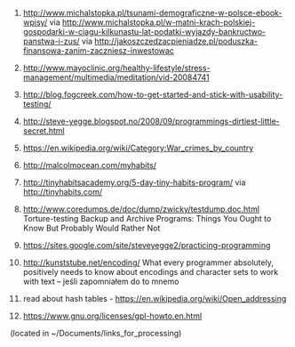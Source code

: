 1. http://www.michalstopka.pl/tsunami-demograficzne-w-polsce-ebook-wpisy/ via http://www.michalstopka.pl/w-matni-krach-polskiej-gospodarki-w-ciagu-kilkunastu-lat-podatki-wyjazdy-bankructwo-panstwa-i-zus/ via http://jakoszczedzacpieniadze.pl/poduszka-finansowa-zanim-zaczniesz-inwestowac

1. http://www.mayoclinic.org/healthy-lifestyle/stress-management/multimedia/meditation/vid-20084741

1. http://blog.fogcreek.com/how-to-get-started-and-stick-with-usability-testing/

1. http://steve-yegge.blogspot.no/2008/09/programmings-dirtiest-little-secret.html

1. https://en.wikipedia.org/wiki/Category:War_crimes_by_country

1. http://malcolmocean.com/myhabits/

1. http://tinyhabitsacademy.org/5-day-tiny-habits-program/ via http://tinyhabits.com/

1. http://www.coredumps.de/doc/dump/zwicky/testdump.doc.html Torture-testing Backup and Archive Programs: Things You Ought to Know But Probably Would Rather Not

1. https://sites.google.com/site/steveyegge2/practicing-programming

1. http://kunststube.net/encoding/ What every programmer absolutely, positively needs to know about encodings and character sets to work with text – jeśli zapomniałem do to mnemo

1. read about hash tables - https://en.wikipedia.org/wiki/Open_addressing

1. https://www.gnu.org/licenses/gpl-howto.en.html

(located in ~/Documents/links_for_processing)
